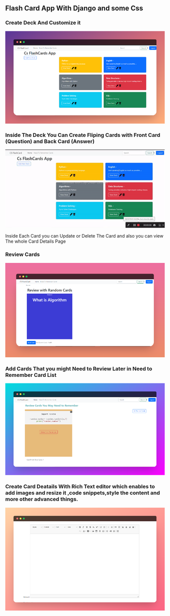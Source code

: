 <h2>Flash Card App With Django and some Css</h2>
<h3>Create Deck And Customize it </h3>

![](screenshots/image1.png)

<h3>Inside The Deck You Can Create Fliping Cards with Front Card (Question) and Back Card (Answer) </h3>


![](screenshots/gif1.gif)

<p> Inside Each Card you can Update or Delete The Card and also you can view The whole Card Details Page </p>

<h3>Review Cards </h3>

![](screenshots/image2.png)

<h3>Add Cards That you might Need to Review Later in Need to Remember Card List </h3>

![](screenshots/image3.png)

<h3>Create Card Deatails With Rich Text editor which enables to add images and resize it ,code snippets,style the content and more other advanced things. </h3>

![](screenshots/image4.png)

